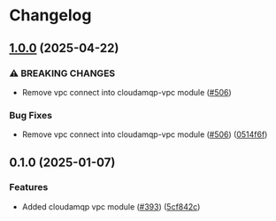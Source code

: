 # Changelog

## [1.0.0](https://github.com/prefapp/tfm/compare/cloudamqp-vpc-v0.1.0...cloudamqp-vpc-v1.0.0) (2025-04-22)


### ⚠ BREAKING CHANGES

* Remove vpc connect into cloudamqp-vpc module ([#506](https://github.com/prefapp/tfm/issues/506))

### Bug Fixes

* Remove vpc connect into cloudamqp-vpc module ([#506](https://github.com/prefapp/tfm/issues/506)) ([0514f6f](https://github.com/prefapp/tfm/commit/0514f6f3d42f3cbd44adadcdf4228fc5c73e6701))

## 0.1.0 (2025-01-07)


### Features

* Added cloudamqp vpc module ([#393](https://github.com/prefapp/tfm/issues/393)) ([5cf842c](https://github.com/prefapp/tfm/commit/5cf842c7190ea1568e52e7d09ab514800f7bda9f))
